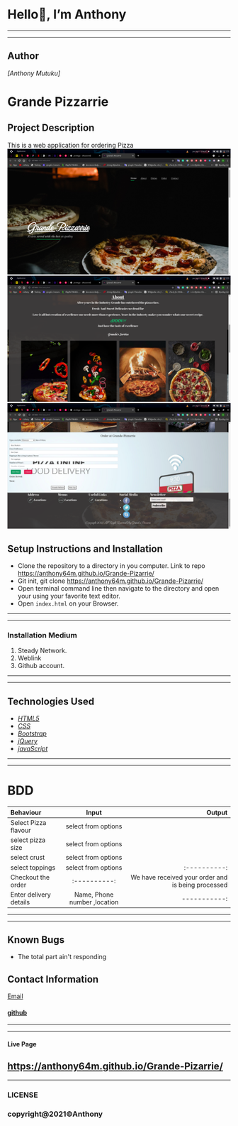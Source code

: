 # Hello👋, I’m Anthony
---
***

## Author

*[Anthony Mutuku]*

# Grande Pizzarrie

##  Project Description
This is a web application for ordering Pizza
<img src="./Img/Try.png">
<img src= "./Img/Try2.png">
<img src= "./Img/Try3.png">


## Setup Instructions and Installation

- Clone the repository to a directory in you computer. Link to repo https://anthony64m.github.io/Grande-Pizarrie/
- Git init, git clone https://anthony64m.github.io/Grande-Pizarrie/
- Open terminal command line then navigate to the directory and open your using your favorite text editor.
- Open `index.html` on your Browser.
---
***

### Installation Medium
1. Steady Network.
2. Weblink
3. Github account.
---
***

## Technologies Used

* *[HTML5](https://github.com/topics/html5)*
* *[CSS](https://github.com/topics/css3)*
* *[Bootstrap](https://github.com/topics/bootstrap)*
* *[jQuery](https://github.com/topics/javascript)*
* *[javaScript](https://github.com/topics/javascript)*
---
***



# BDD
| Behaviour      | Input        | Output       |
| :------------- | :----------: | -----------: |
|  Select Pizza flavour |   select from options |   |
| select pizza size |select from options  |  |
|select crust | select from options |     |
| select toppings|  select from options   | :----------:|
| Checkout the order| :----------: | We have received your order and is being processed |
| Enter delivery details| Name, Phone number ,location  | -----------: |
---
***

## Known Bugs
* The total part ain't responding

## Contact Information 
[Email](anthony.mutuku@students.moringaschool.com)
#### [github](anthony64m.github.io)
---
***
#### Live Page 
https://anthony64m.github.io/Grande-Pizarrie/
---
***

### LICENSE
### copyright@2021©Anthony	
